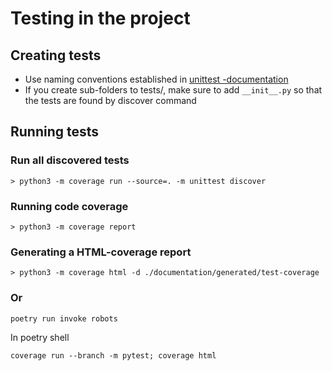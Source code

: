 # Testing in the project 

## Creating tests
- Use naming conventions established in [unittest -documentation](https://docs.python.org/3/library/unittest.html#basic-example)
- If you create sub-folders to tests/, make sure to add ```__init__.py``` so that the tests are found by discover command

## Running tests

### Run all discovered tests
```
> python3 -m coverage run --source=. -m unittest discover
```

### Running code coverage
```
> python3 -m coverage report
```

### Generating a HTML-coverage report 
```
> python3 -m coverage html -d ./documentation/generated/test-coverage
```

### Or
```
poetry run invoke robots
```
In poetry shell
```
coverage run --branch -m pytest; coverage html
```
